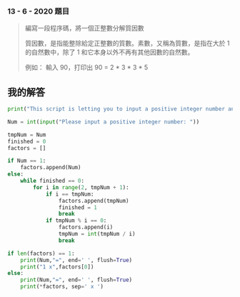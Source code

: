### 13 - 6 - 2020 題目

> 編寫一段程序碼，將一個正整數分解質因數
>
> 質因數，是指能整除給定正整數的質數。素數，又稱為質數，是指在大於 1 的自然數中，除了 1 和它本身以外不再有其他因數的自然數。
>
> 例如： 輸入 90，打印出 90 = 2 * 3 * 3 * 5

## 我的解答

```python
print("This script is letting you to input a positive integer number and the number will be divided into multiple prime numbers.\n")

Num = int(input("Please input a positive integer number: "))

tmpNum = Num
finished = 0
factors = []

if Num == 1:
    factors.append(Num)
else:
    while finished == 0:
        for i in range(2, tmpNum + 1):
            if i == tmpNum:
                factors.append(tmpNum)
                finished = 1
                break
            if tmpNum % i == 0:
                factors.append(i) 
                tmpNum = int(tmpNum / i)
                break

if len(factors) == 1:
    print(Num,"=", end=' ', flush=True)
    print("1 x",factors[0])
else:
    print(Num,"=", end=' ', flush=True)
    print(*factors, sep=' x ')
```
